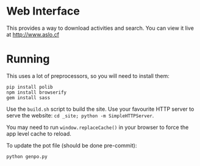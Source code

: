 
# Web Interface

This provides a way to download activities and search.
You can view it live at http://www.aslo.cf

# Running

This uses a lot of preprocessors, so you will need to install them:

	pip install polib
	npm install browserify
	gem install sass

Use the `build.sh` script to build the site.  Use your favourite HTTP server to
serve the website:  `cd _site; python -m SimpleHTTPServer`.

You may need to run `window.replaceCache()` in your browser to force the app
level cache to reload.

To update the pot file (should be done pre-commit):

	python genpo.py
